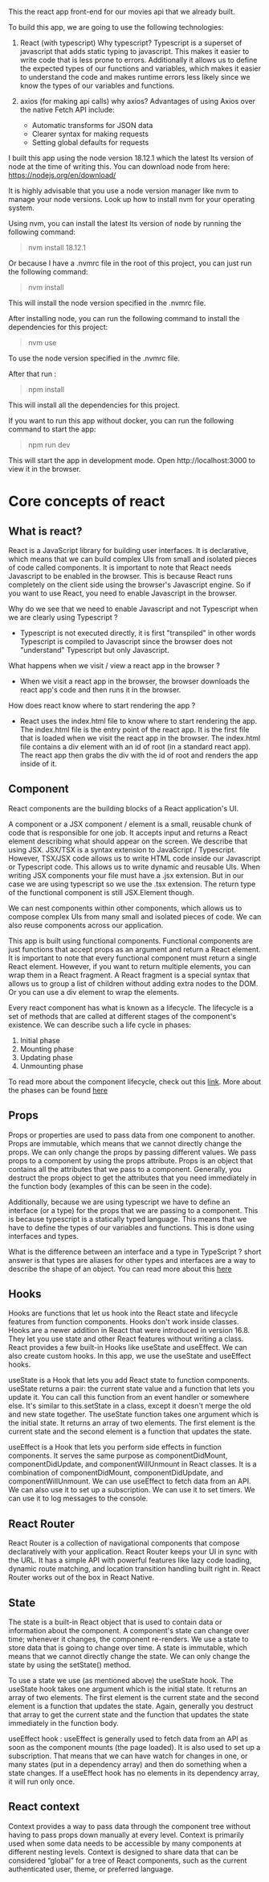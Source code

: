 This the react app front-end for our movies api that we already built.

To build this app, we are going to use the following technologies:

1. React (with typescript)
   Why typescript? Typescript is a superset of javascript that adds static typing to javascript. This makes it easier to write code that is less prone to errors. Additionally it allows us to define the expected types of our functions and variables, which makes it easier to understand the code and makes runtime errors less likely since we know the types of our variables and functions.

2. axios (for making api calls)
   why axios? Advantages of using Axios over the native Fetch API include:
    - Automatic transforms for JSON data
    - Clearer syntax for making requests
    - Setting global defaults for requests
  
I built this app using the node version 18.12.1 which the latest lts version of node at the time of writing this. You can download node from here: https://nodejs.org/en/download/

It is highly advisable that you use a node version manager like nvm to manage your node versions. Look up how to install nvm for your operating system.

Using nvm, you can install the latest lts version of node by running the following command:

> nvm install 18.12.1

Or because I have a .nvmrc file in the root of this project, you can just run the following command:

> nvm install 

This will install the node version specified in the .nvmrc file.

After installing node, you can run the following command to install the dependencies for this project:

> nvm use 

To use the node version specified in the .nvmrc file.

After that run :

> npm install

This will install all the dependencies for this project.


If you want to run this app without docker, you can run the following command to start the app:

> npm run dev

This will start the app in development mode. Open http://localhost:3000 to view it in the browser.

# Core concepts of react 

## What is react?

React is a JavaScript library for building user interfaces. It is declarative, which means that we can build complex UIs from small and isolated pieces of code called components. It is important to note that React needs Javascript to be enabled in the browser. This is because React runs completely on the client side using the browser's Javascript engine. So if you want to use React, you need to enable Javascript in the browser.

Why do we see that we need to enable Javascript and not Typescript when we are clearly using Typescript ?
- Typescript  is not executed directly, it is first "transpiled" in other words Typescript is compiled to Javascript since the browser does not "understand" Typescript but only Javascript.

What happens when we visit / view a react app in the browser ?
- When we visit a react app in the browser, the browser downloads the react app's code and then runs it in the browser.

How does react know where to start rendering the app ?
- React uses the index.html file to know where to start rendering the app. The index.html file is the entry point of the react app. It is the first file that is loaded when we visit the react app in the browser. The index.html file contains a div element with an id of root (in a standard react app). The react app then grabs the div with the id of root and renders the app inside of it.

## Component

React components are the building blocks of a React application's UI.

A component or a JSX component / element is a small, reusable chunk of code that is responsible for one job. It accepts input and returns a React element describing what should appear on the screen. We describe that using JSX. JSX/TSX is a syntax extension to JavaScript / Typescript. However, TSX/JSX code allows us to write HTML code inside our Javascript or Typescript code. This allows us to write dynamic and reusable UIs.
When writing JSX components your file must have a .jsx extension. But in our case we are using typescript so we use the .tsx extension. The return type of the functional component is still JSX.Element though.

We can nest components within other components, which allows us to compose complex UIs from many small and isolated pieces of code. We can also reuse components across our application. 

This app is built using functional components. Functional components are just functions that accept props as an argument and return a React element. It is important to note that every 
functional component must return a single React element. However, if you want to return multiple elements, you can wrap them in a React fragment. A React fragment is a special syntax that allows us to group a list of children without adding extra nodes to the DOM. Or you can use a div element to wrap the elements.

Every react component has what is known as a lifecycle. The lifecycle is a set of methods that are called at different stages of the component's existence. We can describe such a life cycle in phases:

1. Initial phase
2. Mounting phase
3. Updating phase
4. Unmounting phase

To read more about the component lifecycle, check out this [link](https://reactjs.org/docs/state-and-lifecycle.html).
More about the phases can be found [here](https://www.javatpoint.com/react-component-life-cycle)

## Props

Props or properties are used to pass data from one component to another. Props are immutable, which means that we cannot directly change the props. We can only change the props by passing different values. We pass props to a component by using the props attribute. Props is an object that contains all the attributes that we pass to a component. Generally, you destruct the props object to get the attributes that you need immediately in the function body (examples of this can be seen in the code). 

Additionally, because we are using typescript we have to define an interface (or a type) for the props that we are passing to a component. This is because typescript is a statically typed language. This means that we have to define the types of our variables and functions. This is done using interfaces and types. 

What is the difference between an interface and a type in TypeScript ? short answer is that types are aliases for other types and interfaces are a way to describe the shape of an object. You can read more about this [here](https://www.typescriptlang.org/docs/handbook/2/everyday-types.html#differences-between-type-aliases-and-interfaces)

## Hooks

Hooks are functions that let us hook into the React state and lifecycle features from function components. Hooks don't work inside classes. Hooks are a newer addition in React that were introduced in version 16.8. They let you use state and other React features without writing a class. React provides a few built-in Hooks like useState and useEffect. We can also create custom hooks. In this app, we use the useState and useEffect hooks. 

useState is a Hook that lets you add React state to function components. useState returns a pair: the current state value and a function that lets you update it. You can call this function from an event handler or somewhere else. It's similar to this.setState in a class, except it doesn't merge the old and new state together. The useState function takes one argument which is the initial state. It returns an array of two elements. The first element is the current state and the second element is a function that updates the state.

useEffect is a Hook that lets you perform side effects in function components. It serves the same purpose as componentDidMount, componentDidUpdate, and componentWillUnmount in React classes. It is a combination of componentDidMount, componentDidUpdate, and componentWillUnmount. We can use useEffect to fetch data from an API. We can also use it to set up a subscription. We can use it to set timers. We can use it to log messages to the console. 

## React Router

React Router is a collection of navigational components that compose declaratively with your application. React Router keeps your UI in sync with the URL. It has a simple API with powerful features like lazy code loading, dynamic route matching, and location transition handling built right in. React Router works out of the box in React Native. 

## State

The state is a built-in React object that is used to contain data or information about the component. A component's state can change over time; whenever it changes, the component re-renders. We use a state to store data that is going to change over time. A state is immutable, which means that we cannot directly change the state. We can only change the state by using the setState() method.

To use a state we use (as mentioned above) the useState hook. The useState hook takes one argument which is the initial state. It returns an array of two elements. The first element is the current state and the second element is a function that updates the state. Again, generally you destruct that array to get the current state and the function that updates the state immediately in the function body.

useEffect hook : useEffect is generally used to fetch data from an API as soon as the component mounts (the page loaded). It is also used to set up a subscription. That means that we can have watch for changes in one, or many states (put in a dependency array) and then do something when a state changes. If a useEffect hook has no elements in its dependency array, it will run only once.

## React context

Context provides a way to pass data through the component tree without having to pass props down manually at every level. Context is primarily used when some data needs to be accessible by many components at different nesting levels. Context is designed to share data that can be considered “global” for a tree of React components, such as the current authenticated user, theme, or preferred language.


